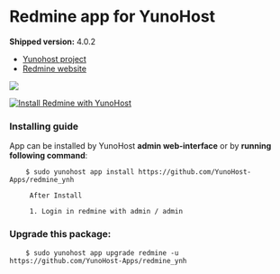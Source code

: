 # Redmine app for YunoHost

**Shipped version:** 4.0.2

- [Yunohost project](https://yunohost.org)
- [Redmine website](https://www.redmine.org/)

![](https://dudodiprj2sv7.cloudfront.net/product-logos/ck/rN/L1BJGTE8HK3O-180x180.PNG)


[![Install Redmine with YunoHost](https://install-app.yunohost.org/install-with-yunohost.png)](https://install-app.yunohost.org/?app=redmine)

### Installing guide

 App can be installed by YunoHost **admin web-interface** or by **running following command**:

        $ sudo yunohost app install https://github.com/YunoHost-Apps/redmine_ynh
         
         After Install
         
         1. Login in redmine with admin / admin

 
### Upgrade this package:

        $ sudo yunohost app upgrade redmine -u https://github.com/YunoHost-Apps/redmine_ynh
